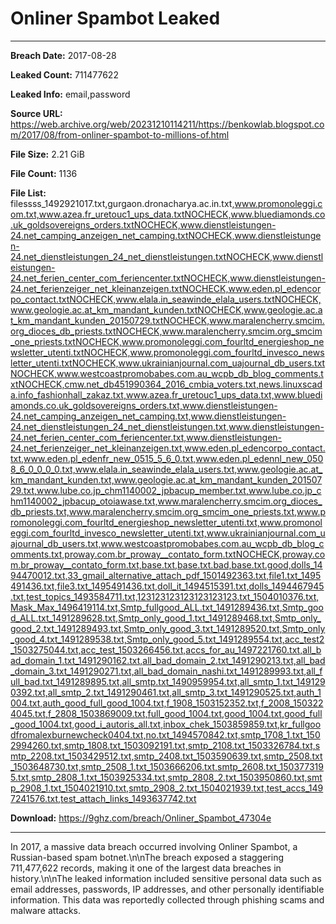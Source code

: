 # Onliner Spambot Leaked

------------
**Breach Date:** 2017-08-28

**Leaked Count:** 711477622

**Leaked Info:** email,password

**Source URL:** https://web.archive.org/web/20231210114211/https://benkowlab.blogspot.com/2017/08/from-onliner-spambot-to-millions-of.html

**File Size:** 2.21 GiB

**File Count:** 1136

**File List:** filessss_1492921017.txt,gurgaon.dronacharya.ac.in.txt,www.promonoleggi.com.txt,www.azea.fr_uretouc1_ups_data.txtNOCHECK,www.bluediamonds.co.uk_goldsovereigns_orders.txtNOCHECK,www.dienstleistungen-24.net_camping_anzeigen_net_camping.txtNOCHECK,www.dienstleistungen-24.net_dienstleistungen_24_net_dienstleistungen.txtNOCHECK,www.dienstleistungen-24.net_ferien_center_com_feriencenter.txtNOCHECK,www.dienstleistungen-24.net_ferienzeiger_net_kleinanzeigen.txtNOCHECK,www.eden.pl_edencorpo_contact.txtNOCHECK,www.elala.in_seawinde_elala_users.txtNOCHECK,www.geologie.ac.at_km_mandant_kunden.txtNOCHECK,www.geologie.ac.at_km_mandant_kunden_20150729.txtNOCHECK,www.maralencherry.smcim.org_dioces_db_priests.txtNOCHECK,www.maralencherry.smcim.org_smcim_one_priests.txtNOCHECK,www.promonoleggi.com_fourltd_energieshop_newsletter_utenti.txtNOCHECK,www.promonoleggi.com_fourltd_invesco_newsletter_utenti.txtNOCHECK,www.ukrainianjournal.com_uajournal_db_users.txtNOCHECK,www.westcoastpromobabes.com.au_wcpb_db_blog_comments.txtNOCHECK,cmw.net_db451990364_2016_cmbia_voters.txt,news.linuxscada.info_fashionhall_zakaz.txt,www.azea.fr_uretouc1_ups_data.txt,www.bluediamonds.co.uk_goldsovereigns_orders.txt,www.dienstleistungen-24.net_camping_anzeigen_net_camping.txt,www.dienstleistungen-24.net_dienstleistungen_24_net_dienstleistungen.txt,www.dienstleistungen-24.net_ferien_center_com_feriencenter.txt,www.dienstleistungen-24.net_ferienzeiger_net_kleinanzeigen.txt,www.eden.pl_edencorpo_contact.txt,www.eden.pl_edenfr_new_0515_5_6_0.txt,www.eden.pl_edennl_new_0508_6_0_0_0_0.txt,www.elala.in_seawinde_elala_users.txt,www.geologie.ac.at_km_mandant_kunden.txt,www.geologie.ac.at_km_mandant_kunden_20150729.txt,www.lube.co.jp_chm1140002_jpbacup_member.txt,www.lube.co.jp_chm1140002_jpbacup_otoiawase.txt,www.maralencherry.smcim.org_dioces_db_priests.txt,www.maralencherry.smcim.org_smcim_one_priests.txt,www.promonoleggi.com_fourltd_energieshop_newsletter_utenti.txt,www.promonoleggi.com_fourltd_invesco_newsletter_utenti.txt,www.ukrainianjournal.com_uajournal_db_users.txt,www.westcoastpromobabes.com.au_wcpb_db_blog_comments.txt,proway.com.br_proway__contato_form.txtNOCHECK,proway.com.br_proway__contato_form.txt,base.txt,base.txt.bad,base.txt.good,dolls_1494470012.txt,33_gmail_alternative_attach_pdf_1501492363.txt,file1.txt_1495491436.txt,file3.txt_1495491436.txt,doll_it_1494515391.txt,dolls_1494467945.txt,test_topics_1493584711.txt,123123123123123123123.txt_1504010376.txt,Mask_Max_1496419114.txt,Smtp_fullgood_ALL.txt_1491289436.txt,Smtp_good_ALL.txt_1491289628.txt,Smtp_only_good_1.txt_1491289468.txt,Smtp_only_good_2.txt_1491289493.txt,Smtp_only_good_3.txt_1491289520.txt,Smtp_only_good_4.txt_1491289538.txt,Smtp_only_good_5.txt_1491289554.txt,acc_test2_1503275044.txt,acc_test_1503266456.txt,accs_for_au_1497221760.txt,all_bad_domain_1.txt_1491290162.txt,all_bad_domain_2.txt_1491290213.txt,all_bad_domain_3.txt_1491290271.txt,all_bad_domain_nashi.txt_1491289993.txt,all_full_bad.txt_1491289895.txt,all_smtp.txt_1490959954.txt,all_smtp_1.txt_1491290392.txt,all_smtp_2.txt_1491290461.txt,all_smtp_3.txt_1491290525.txt,auth_1004.txt,auth_good_full_good_1004.txt,f_1908_1503152352.txt,f_2008_1503224045.txt,f_2808_1503869009.txt,full_good_1004.txt,good_1004.txt,good_full_good_1004.txt,good_i_autoris_all.txt,inbox_chek_1503859859.txt,kr_fullgoodfromalexburnewcheck0404.txt,no.txt_1494570842.txt,smtp_1708_1.txt_1502994260.txt,smtp_1808.txt_1503092191.txt,smtp_2108.txt_1503326784.txt,smtp_2208.txt_1503429512.txt,smtp_2408.txt_1503590639.txt,smtp_2508.txt_1503648730.txt,smtp_2508_1.txt_1503666206.txt,smtp_2608.txt_1503773195.txt,smtp_2808_1.txt_1503925334.txt,smtp_2808_2.txt_1503950860.txt,smtp_2908_1.txt_1504021910.txt,smtp_2908_2.txt_1504021939.txt,test_accs_1497241576.txt,test_attach_links_1493637742.txt

**Download:** https://9ghz.com/breach/Onliner_Spambot_47304e

------------
In 2017, a massive data breach occurred involving Onliner Spambot, a Russian-based spam botnet.\n\nThe breach exposed a staggering 711,477,622 records, making it one of the largest data breaches in history.\n\nThe leaked information included sensitive personal data such as email addresses, passwords, IP addresses, and other personally identifiable information. This data was reportedly collected through phishing scams and malware attacks.
